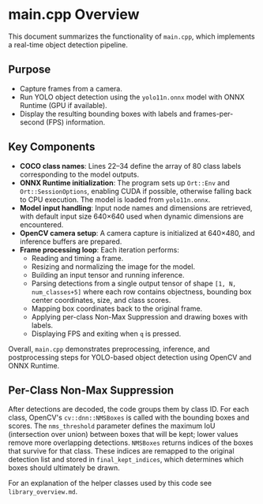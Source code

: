 # main.cpp Overview

This document summarizes the functionality of `main.cpp`, which implements a real-time object detection pipeline.

## Purpose
- Capture frames from a camera.
- Run YOLO object detection using the `yolo11n.onnx` model with ONNX Runtime (GPU if available).
- Display the resulting bounding boxes with labels and frames-per-second (FPS) information.

## Key Components

- **COCO class names**: Lines 22–34 define the array of 80 class labels corresponding to the model outputs.
- **ONNX Runtime initialization**: The program sets up `Ort::Env` and `Ort::SessionOptions`, enabling CUDA if possible, otherwise falling back to CPU execution. The model is loaded from `yolo11n.onnx`.
- **Model input handling**: Input node names and dimensions are retrieved, with default input size 640×640 used when dynamic dimensions are encountered.
- **OpenCV camera setup**: A camera capture is initialized at 640×480, and inference buffers are prepared.
- **Frame processing loop**: Each iteration performs:
  - Reading and timing a frame.
  - Resizing and normalizing the image for the model.
  - Building an input tensor and running inference.
  - Parsing detections from a single output tensor of shape `[1, N, num_classes+5]` where each row contains objectness, bounding box center coordinates, size, and class scores.
  - Mapping box coordinates back to the original frame.
  - Applying per-class Non-Max Suppression and drawing boxes with labels.
  - Displaying FPS and exiting when `q` is pressed.

Overall, `main.cpp` demonstrates preprocessing, inference, and postprocessing steps for YOLO-based object detection using OpenCV and ONNX Runtime.
## Per-Class Non-Max Suppression
After detections are decoded, the code groups them by class ID. For each class,
OpenCV's `cv::dnn::NMSBoxes` is called with the bounding boxes and scores.
The `nms_threshold` parameter defines the maximum IoU (intersection over union)
between boxes that will be kept; lower values remove more overlapping detections.
`NMSBoxes` returns indices of the boxes that survive for that class. These
indices are remapped to the original detection list and stored in
`final_kept_indices`, which determines which boxes should ultimately be drawn.

For an explanation of the helper classes used by this code see
`library_overview.md`.

